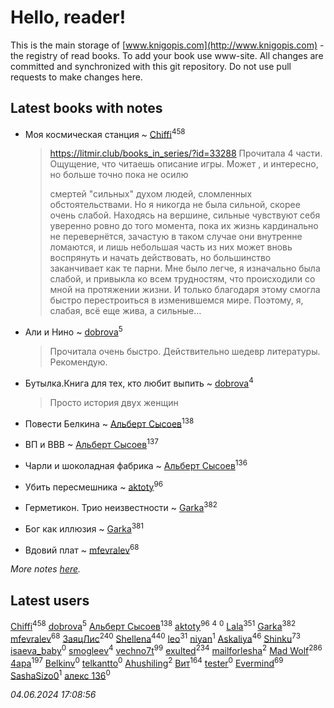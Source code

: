 # Hello, reader!
This is the main storage of [www.knigopis.com](http://www.knigopis.com) - the registry of read books.
To add your book use www-site. All changes are committed and synchronized with this git repository.
Do not use pull requests to make changes here.


## Latest books with notes
* Моя космическая станция ~ [Chiffi](users/105/105831994080785626680-google)<sup>458</sup>
    > https://litmir.club/books_in_series/?id=33288
    > Прочитала 4 части. Ощущение, что читаешь описание игры. Может , и интересно, но больше точно пока не осилю
    > 
    > смертей "сильных" духом людей, сломленных обстоятельствами. Но я никогда не была сильной, скорее очень слабой. Находясь на вершине, сильные чувствуют себя уверенно ровно до того момента, пока их жизнь кардинально не перевернётся, зачастую в таком случае они внутренне ломаются, и лишь небольшая часть из них может вновь воспрянуть и начать действовать, но большинство заканчивает как те парни. Мне было легче, я изначально была слабой, и привыкла ко всем трудностям, что происходили со мной на протяжении жизни. И только благодаря этому смогла быстро перестроиться в изменившемся мире. Поэтому, я, слабая, всё еще жива, а сильные…

* Али и Нино ~ [dobrova](users/606/6069210-vkontakte)<sup>5</sup>
    > Прочитала очень быстро. Действительно шедевр литературы. Рекомендую.

* Бутылка.Книга для тех, кто любит выпить ~ [dobrova](users/606/6069210-vkontakte)<sup>4</sup>
    > Просто история двух женщин

* Повести Белкина ~ [Альберт Сысоев](users/474/47446642-vkontakte)<sup>138</sup>

* ВП и ВВВ ~ [Альберт Сысоев](users/474/47446642-vkontakte)<sup>137</sup>

* Чарли и шоколадная фабрика ~ [Альберт Сысоев](users/474/47446642-vkontakte)<sup>136</sup>

* Убить пересмешника ~ [aktoty](users/275/275766107-vkontakte)<sup>96</sup>

* Герметикон. Трио неизвестности ~ [Garka](users/115/115753719718250012620-google)<sup>382</sup>

* Бог как иллюзия ~ [Garka](users/115/115753719718250012620-google)<sup>381</sup>

* Вдовий плат ~ [mfevralev](users/140/140966150-vkontakte)<sup>68</sup>


_More notes [here](latest_books_with_notes.md)._


## Latest users
[Chiffi](users/105/105831994080785626680-google)<sup>458</sup> 
[dobrova](users/606/6069210-vkontakte)<sup>5</sup> 
[Альберт Сысоев](users/474/47446642-vkontakte)<sup>138</sup> 
[aktoty](users/275/275766107-vkontakte)<sup>96</sup> 
[](users/115/115095777313809768381-google)<sup>4</sup> 
[](users/358/358594589-vkontakte)<sup>0</sup> 
[Lala](users/761/76187635-vkontakte)<sup>351</sup> 
[Garka](users/115/115753719718250012620-google)<sup>382</sup> 
[mfevralev](users/140/140966150-vkontakte)<sup>68</sup> 
[ЗаяцЛис](users/112/112388384595246311466-google)<sup>240</sup> 
[Shellena](users/134/13413591548892934957-mailru)<sup>440</sup> 
[leo](users/106/106915386474260202605-google)<sup>31</sup> 
[niyan](users/110/110517883439678622021-google)<sup>1</sup> 
[Askaliya](users/326/326783541-vkontakte)<sup>46</sup> 
[Shinku](users/109/109176126475581739292-google)<sup>73</sup> 
[isaeva_baby](users/109/109089966297718972425-google)<sup>0</sup> 
[smogleev](users/267/267805152-yandex)<sup>4</sup> 
[vechno7t](users/102/102483077884312127500-google)<sup>99</sup> 
[exulted](users/100/100599204551896265722-google)<sup>234</sup> 
[mailforlesha](users/836/836484549-yandex)<sup>2</sup> 
[Mad Wolf](users/947/94738840-vkontakte)<sup>286</sup> 
[4apa](users/117/117392596378069249667-google)<sup>197</sup> 
[Belkinv](users/117/117655821011958723100-google)<sup>0</sup> 
[telkantto](users/105/105132765868492364316-google)<sup>0</sup> 
[Ahushiling](users/116/116407812532669338806-google)<sup>2</sup> 
[Вит](users/300/300273923-vkontakte)<sup>164</sup> 
[tester](users/116/116424012935321035501-google)<sup>0</sup> 
[Evermind](users/302/302928912-vkontakte)<sup>69</sup> 
[SashaSizo0](users/117/117932212421048968285-google)<sup>1</sup> 
[алекс 136](users/184/18475011-vkontakte)<sup>0</sup> 


_04.06.2024 17:08:56_
